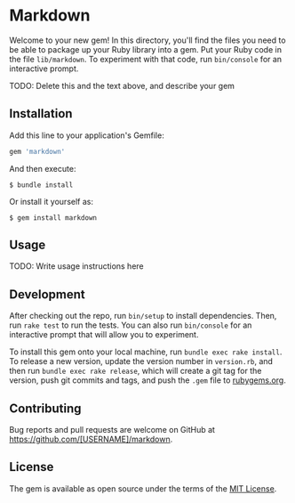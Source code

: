 # Markdown

Welcome to your new gem! In this directory, you'll find the files you need to be able to package up your Ruby library into a gem. Put your Ruby code in the file `lib/markdown`. To experiment with that code, run `bin/console` for an interactive prompt.

TODO: Delete this and the text above, and describe your gem

## Installation

Add this line to your application's Gemfile:

```ruby
gem 'markdown'
```

And then execute:

    $ bundle install

Or install it yourself as:

    $ gem install markdown

## Usage

TODO: Write usage instructions here

## Development

After checking out the repo, run `bin/setup` to install dependencies. Then, run `rake test` to run the tests. You can also run `bin/console` for an interactive prompt that will allow you to experiment.

To install this gem onto your local machine, run `bundle exec rake install`. To release a new version, update the version number in `version.rb`, and then run `bundle exec rake release`, which will create a git tag for the version, push git commits and tags, and push the `.gem` file to [rubygems.org](https://rubygems.org).

## Contributing

Bug reports and pull requests are welcome on GitHub at https://github.com/[USERNAME]/markdown.


## License

The gem is available as open source under the terms of the [MIT License](https://opensource.org/licenses/MIT).
